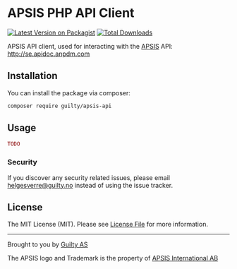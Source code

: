 # APSIS PHP API Client

[![Latest Version on Packagist](https://img.shields.io/packagist/v/guilty/apsis-api.svg?style=flat-square)](https://packagist.org/packages/guilty/apsis-api)
[![Total Downloads](https://img.shields.io/packagist/dt/guilty/apsis-api.svg?style=flat-square)](https://packagist.org/packages/guilty/apsis-api)


APSIS API client, used for interacting with the [APSIS](https://www.apsis.com/) API: http://se.apidoc.anpdm.com


## Installation

You can install the package via composer:

```bash
composer require guilty/apsis-api
```


## Usage

``` php
TODO
```


### Security

If you discover any security related issues, please email helgesverre@guilty.no instead of using the issue tracker.


## License

The MIT License (MIT). Please see [License File](LICENSE.md) for more information.

--- 

Brought to you by [Guilty AS](https://guilty.no)

The APSIS logo and Trademark is the property of [APSIS International AB](https://www.apsis.com/)
